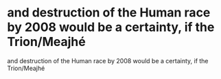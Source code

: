 # and destruction of the Human race by 2008 would be a certainty, if the Trion/Meajhé

and destruction of the Human race by 2008 would be a certainty, if the Trion/Meajhé